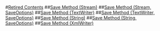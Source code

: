 #[Retired Contents](\\mt488147_en-us_VS.110\\Bb355063_en-us_vs.110\\Bb355063.md)
##[Save Method (Stream)](mt488147_en-us_VS.110\Cc838604_en-us_vs.110\Cc838604.md)
##[Save Method (Stream, SaveOptions)](mt488147_en-us_VS.110\Cc838380_en-us_vs.110\Cc838380.md)
##[Save Method (TextWriter)](mt488147_en-us_VS.110\Bb356169_en-us_vs.110\Bb356169.md)
##[Save Method (TextWriter, SaveOptions)](mt488147_en-us_VS.110\Bb538479_en-us_vs.110\Bb538479.md)
##[Save Method (String)](mt488147_en-us_VS.110\Bb360171_en-us_vs.110\Bb360171.md)
##[Save Method (String, SaveOptions)](mt488147_en-us_VS.110\Bb538458_en-us_vs.110\Bb538458.md)
##[Save Method (XmlWriter)](mt488147_en-us_VS.110\Bb359357_en-us_vs.110\Bb359357.md)
